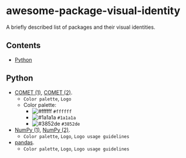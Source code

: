# awesome-package-visual-identity

A briefly described list of packages and their visual identities.

## Contents

- [Python](#python)

## Python

- [COMET (1)](https://github.com/Unbabel/COMET/blob/master/README.md), [COMET (2)](https://github.com/Unbabel/COMET/blob/master/docs/source/_static/css/comet.css).
  - `Color palette`, `Logo`
  - Color palette:
    - ![#ffffff](https://via.placeholder.com/15/ffffff/000000?text=+) `#ffffff`
    - ![#1a1a1a](https://via.placeholder.com/15/1a1a1a/000000?text=+) `#1a1a1a`
    - ![#3852de](https://via.placeholder.com/15/3852de/000000?text=+) `#3852de`
- [NumPy (1)](https://github.com/numpy/numpy/tree/master/branding/logo), [NumPy (2)](https://github.com/numpy/numpy.org/blob/master/README.md).
  - `Color palette`, `Logo`, `Logo usage guidelines`
- [pandas](https://pandas.pydata.org/about/citing.html).
  - `Color palette`, `Logo`, `Logo usage guidelines`
